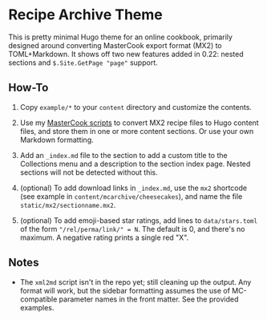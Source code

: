 # Recipe Archive Theme

This is pretty minimal Hugo theme for an online cookbook, primarily
designed around converting MasterCook export format (MX2) to
TOML+Markdown. It shows off two new features added in 0.22: nested
sections and `$.Site.GetPage "page"` support.

## How-To

1. Copy `example/*` to your `content` directory and customize the
   contents.

2. Use my [MasterCook scripts] to convert MX2 recipe files to Hugo
   content files, and store them in one or more content sections. Or
   use your own Markdown formatting.

3. Add an `_index.md` file to the section to add a custom title to the
   Collections menu and a description to the section index page. Nested
   sections will not be detected without this.

4. (optional) To add download links in `_index.md`, use the `mx2`
   shortcode (see example in `content/mcarchive/cheesecakes`), and
   name the file `static/mx2/sectionname.mx2`.

5. (optional) To add emoji-based star ratings, add lines to `data/stars.toml`
   of the form `"/rel/perma/link/" = N`. The default is 0, and there's
   no maximum. A negative rating prints a single red "X".

## Notes

* The `xml2md` script isn't in the repo yet; still cleaning up the
  output. Any format will work, but the sidebar formatting assumes
  the use of MC-compatible parameter names in the front matter. See
  the provided examples.

[MasterCook scripts]: https://github.com/jgreely/mastercook-tools
